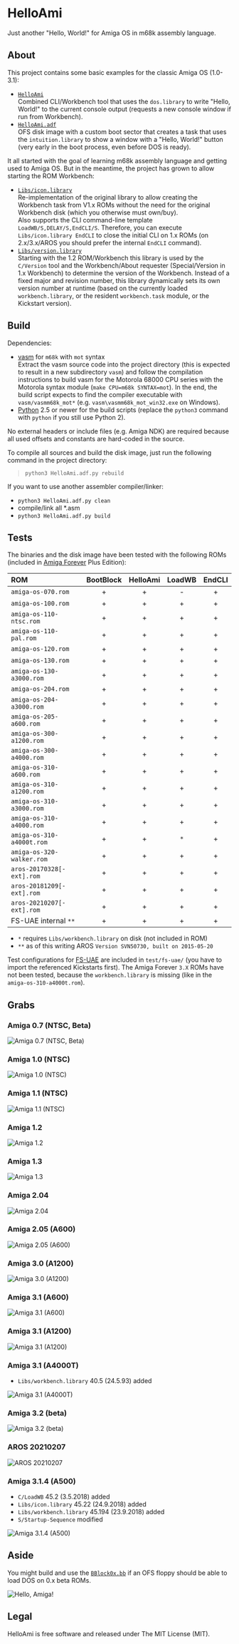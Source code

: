 HelloAmi
========

Just another "Hello, World!" for Amiga OS in m68k assembly language.


About
-----

This project contains some basic examples for the classic Amiga OS (1.0-3.1):

- [`HelloAmi`](HelloAmi.asm)  
  Combined CLI/Workbench tool that uses the `dos.library`
  to write "Hello, World!" to the current console output
  (requests a new console window if run from Workbench).
- [`HelloAmi.adf`](HelloAmi.adf.asm)  
  OFS disk image with a custom boot sector that creates a task that
  uses the `intuition.library` to show a window with a "Hello, World!"
  button (very early in the boot process, even before DOS is ready).

It all started with the goal of learning m68k assembly language
and getting used to Amiga OS. But in the meantime, the
project has grown to allow starting the ROM Workbench:

- [`Libs/icon.library`](Libs/icon.library.asm)  
  Re-implementation of the original library to allow creating the Workbench
  task from V1.x ROMs without the need for the original Workbench disk
  (which you otherwise must own/buy).  
  Also supports the CLI command-line template `LoadWB/S,DELAY/S,EndCLI/S`.
  Therefore, you can execute `Libs/icon.library EndCLI`
  to close the initial CLI on 1.x ROMs
  (on 2.x/3.x/AROS you should prefer the internal `EndCLI` command).
- [`Libs/version.library`](Libs/version.library.asm)  
  Starting with the 1.2 ROM/Workbench this library is used by the `C/Version`
  tool and the Workbench/About requester (Special/Version in 1.x Workbench)
  to determine the version of the Workbench. Instead of a fixed major and
  revision number, this library dynamically sets its own version number at
  runtime (based on the currently loaded `workbench.library`, or the
  resident `workbench.task` module, or the Kickstart version).


Build
-----

Dependencies:

- [vasm](http://sun.hasenbraten.de/vasm/) for `m68k` with `mot` syntax  
  Extract the vasm source code into the project directory (this is expected
  to result in a new subdirectory `vasm`) and follow the compilation
  instructions to build vasm for the Motorola 68000 CPU series with
  the Motorola syntax module (`make CPU=m68k SYNTAX=mot`). In the end,
  the build script expects to find the compiler executable with
  `vasm/vasmm68k_mot*` (e.g. `vasm\vasmm68k_mot_win32.exe` on Windows).
- [Python](https://www.python.org/) 2.5 or newer for the build scripts
  (replace the `python3` command with `python` if you still use Python 2).

No external headers or include files (e.g. Amiga NDK) are required
because all used offsets and constants are hard-coded in the source.

To compile all sources and build the disk image, just
run the following command in the project directory:

> `python3 HelloAmi.adf.py rebuild`

If you want to use another assembler compiler/linker:

- `python3 HelloAmi.adf.py clean`
- compile/link all *.asm
- `python3 HelloAmi.adf.py build`


Tests
-----

The binaries and the disk image have been tested with the following ROMs
(included in [Amiga Forever](https://www.amigaforever.com/) Plus Edition):

| ROM                       | BootBlock | HelloAmi | LoadWB | EndCLI |
|:--------------------------|:---------:|:--------:|:------:|:------:|
| `amiga-os-070.rom`        |     +     |    +     |   -    |   +    |
| `amiga-os-100.rom`        |     +     |    +     |   +    |   +    |
| `amiga-os-110-ntsc.rom`   |     +     |    +     |   +    |   +    |
| `amiga-os-110-pal.rom`    |     +     |    +     |   +    |   +    |
| `amiga-os-120.rom`        |     +     |    +     |   +    |   +    |
| `amiga-os-130.rom`        |     +     |    +     |   +    |   +    |
| `amiga-os-130-a3000.rom`  |     +     |    +     |   +    |   +    |
| `amiga-os-204.rom`        |     +     |    +     |   +    |   +    |
| `amiga-os-204-a3000.rom`  |     +     |    +     |   +    |   +    |
| `amiga-os-205-a600.rom`   |     +     |    +     |   +    |   +    |
| `amiga-os-300-a1200.rom`  |     +     |    +     |   +    |   +    |
| `amiga-os-300-a4000.rom`  |     +     |    +     |   +    |   +    |
| `amiga-os-310-a600.rom`   |     +     |    +     |   +    |   +    |
| `amiga-os-310-a1200.rom`  |     +     |    +     |   +    |   +    |
| `amiga-os-310-a3000.rom`  |     +     |    +     |   +    |   +    |
| `amiga-os-310-a4000.rom`  |     +     |    +     |   +    |   +    |
| `amiga-os-310-a4000t.rom` |     +     |    +     |  `*`   |   +    |
| `amiga-os-320-walker.rom` |     +     |    +     |   +    |   +    |
| `aros-20170328[-ext].rom` |     +     |    +     |   +    |   +    |
| `aros-20181209[-ext].rom` |     +     |    +     |   +    |   +    |
| `aros-20210207[-ext].rom` |     +     |    +     |   +    |   +    |
| FS-UAE internal `**`      |     +     |    +     |   +    |   +    |

- `*` requires `Libs/workbench.library` on disk (not included in ROM)
- `**` as of this writing AROS `Version SVN50730, built on 2015-05-20`

Test configurations for [FS-UAE](https://fs-uae.net/) are included in
`test/fs-uae/` (you have to import the referenced Kickstarts first).
The Amiga Forever `3.X` ROMs have not been tested, because the
`workbench.library` is missing (like in the `amiga-os-310-a4000t.rom`).


Grabs
-----

### Amiga 0.7 (NTSC, Beta)

![Amiga 0.7 (NTSC, Beta)](test/fs-uae/H/HelloAmi-amiga-os-070.png)

### Amiga 1.0 (NTSC)

![Amiga 1.0 (NTSC)](test/fs-uae/H/HelloAmi-amiga-os-100.png)

### Amiga 1.1 (NTSC)

![Amiga 1.1 (NTSC)](test/fs-uae/H/HelloAmi-amiga-os-110-ntsc.png)

### Amiga 1.2

![Amiga 1.2](test/fs-uae/H/HelloAmi-amiga-os-120.png)

### Amiga 1.3

![Amiga 1.3](test/fs-uae/H/HelloAmi-amiga-os-130.png)

### Amiga 2.04  

![Amiga 2.04](test/fs-uae/H/HelloAmi-amiga-os-204.png)

### Amiga 2.05 (A600)

![Amiga 2.05 (A600)](test/fs-uae/H/HelloAmi-amiga-os-205-a600.png)

### Amiga 3.0 (A1200)

![Amiga 3.0 (A1200)](test/fs-uae/H/HelloAmi-amiga-os-300-a1200.png)

### Amiga 3.1 (A600)

![Amiga 3.1 (A600)](test/fs-uae/H/HelloAmi-amiga-os-310-a600.png)

### Amiga 3.1 (A1200)

![Amiga 3.1 (A1200)](test/fs-uae/H/HelloAmi-amiga-os-310-a1200.png)

### Amiga 3.1 (A4000T)

- `Libs/workbench.library` 40.5 (24.5.93) added

[//]: # (HelloAmi-amiga-os-310-a4000t)
![Amiga 3.1 (A4000T)](test/fs-uae/H/HelloAmi-amiga-os-310-a4000t.png)

### Amiga 3.2 (beta)

![Amiga 3.2 (beta)](test/fs-uae/H/HelloAmi-amiga-os-320-walker.png)

### AROS 20210207

![AROS 20210207](test/fs-uae/H/HelloAmi-aros-20210207.png)

### Amiga 3.1.4 (A500)

- `C/LoadWB` 45.2 (3.5.2018) added
- `Libs/icon.library` 45.22 (24.9.2018) added
- `Libs/workbench.library` 45.194 (23.9.2018) added
- `S/Startup-Sequence` modified

[//]: # (HelloAmi-kick.a500.46.143)
![Amiga 3.1.4 (A500)](test/fs-uae/H/HelloAmi-kick.a500.46.143.png)


Aside
-----

You might build and use the [`BBlock0x.bb`](BBlock0x.bb.asm)
if an OFS floppy should be able to load DOS on 0.x beta ROMs.

![Hello, Amiga!](README.png)


Legal
-----

HelloAmi is free software and released under The MIT License (MIT).
